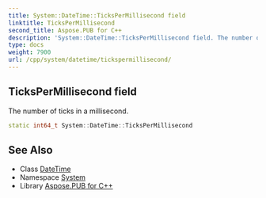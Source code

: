 ```yaml
---
title: System::DateTime::TicksPerMillisecond field
linktitle: TicksPerMillisecond
second_title: Aspose.PUB for C++
description: 'System::DateTime::TicksPerMillisecond field. The number of ticks in a millisecond in C++.'
type: docs
weight: 7900
url: /cpp/system/datetime/tickspermillisecond/
---
```

## TicksPerMillisecond field


The number of ticks in a millisecond.

```cpp
static int64_t System::DateTime::TicksPerMillisecond
```

## See Also

* Class [DateTime](../)
* Namespace [System](../../)
* Library [Aspose.PUB for C++](../../../)
